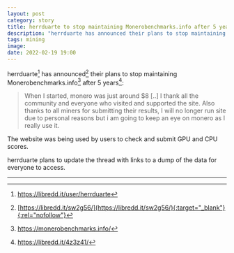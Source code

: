 ```yaml
---
layout: post
category: story
title: herrduarte to stop maintaining Monerobenchmarks.info after 5 years
description: "herrduarte has announced their plans to stop maintaining Monerobenchmarks.info after 5 years."
tags: mining
image: 
date: 2022-02-19 19:00
---
```


herrduarte[^1] has announced[^2] their plans to stop maintaining Monerobenchmarks.info[^3] after 5 years[^4]:

> When I started, monero was just around $8 [..] I thank all the community and everyone who visited and supported the site. Also thanks to all miners for submitting their results, I will no longer run site due to personal reasons but i am going to keep an eye on monero as I really use it. 

The website was being used by users to check and submit GPU and CPU scores.

herrduarte plans to update the thread with links to a dump of the data for everyone to access.

---

[^1]: https://libredd.it/user/herrduarte
[^2]: [https://libredd.it/sw2g56/](https://libredd.it/sw2g56/){:target="_blank"}{:rel="nofollow"}
[^3]: https://monerobenchmarks.info/
[^4]: https://libredd.it/4z3z41/


